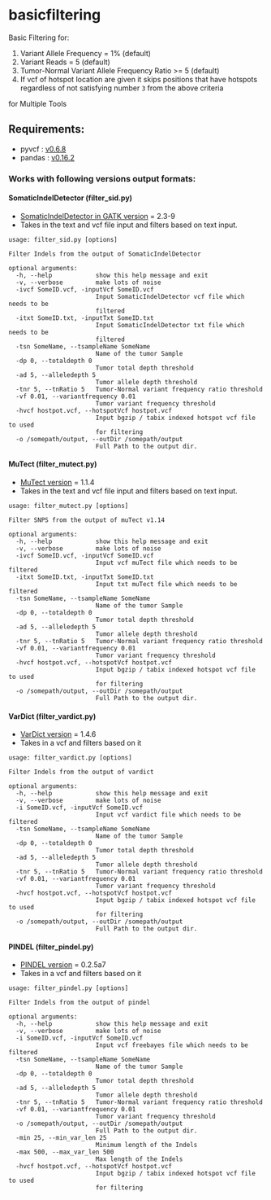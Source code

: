 # basicfiltering
Basic Filtering for: 

1. Variant Allele Frequency = 1% (default)
2. Variant Reads = 5 (default)
3. Tumor-Normal Variant Allele Frequency Ratio >= 5  (default)
4. If vcf of hotspot location are given it skips positions that have hotspots regardless of not satisfying number `3` from the above criteria

for Multiple Tools

## Requirements:
- pyvcf : [v0.6.8](http://pyvcf.readthedocs.io/en/latest/INTRO.html)
- pandas : [v0.16.2](http://pandas.pydata.org/)

### Works with following versions output formats:

#### SomaticIndelDetector (filter\_sid.py)
- [SomaticIndelDetector in GATK  version](https://software.broadinstitute.org/gatk/download/) = 2.3-9
- Takes in the text and vcf file input and filters based on text input. 	

```
usage: filter_sid.py [options]

Filter Indels from the output of SomaticIndelDetector

optional arguments:
  -h, --help            show this help message and exit
  -v, --verbose         make lots of noise
  -ivcf SomeID.vcf, -inputVcf SomeID.vcf
                        Input SomaticIndelDetector vcf file which needs to be
                        filtered
  -itxt SomeID.txt, -inputTxt SomeID.txt
                        Input SomaticIndelDetector txt file which needs to be
                        filtered
  -tsn SomeName, --tsampleName SomeName
                        Name of the tumor Sample
  -dp 0, --totaldepth 0
                        Tumor total depth threshold
  -ad 5, --alleledepth 5
                        Tumor allele depth threshold
  -tnr 5, --tnRatio 5   Tumor-Normal variant frequency ratio threshold
  -vf 0.01, --variantfrequency 0.01
                        Tumor variant frequency threshold
  -hvcf hostpot.vcf, --hotspotVcf hostpot.vcf
                        Input bgzip / tabix indexed hotspot vcf file to used
                        for filtering
  -o /somepath/output, --outDir /somepath/output
                        Full Path to the output dir.

```

#### MuTect (filter\_mutect.py)
- [MuTect version](https://github.com/broadinstitute/mutect/tree/1.1.4) = 1.1.4
- Takes in the text and vcf file input and filters based on text input.

```
usage: filter_mutect.py [options]

Filter SNPS from the output of muTect v1.14

optional arguments:
  -h, --help            show this help message and exit
  -v, --verbose         make lots of noise
  -ivcf SomeID.vcf, -inputVcf SomeID.vcf
                        Input vcf muTect file which needs to be filtered
  -itxt SomeID.txt, -inputTxt SomeID.txt
                        Input txt muTect file which needs to be filtered
  -tsn SomeName, --tsampleName SomeName
                        Name of the tumor Sample
  -dp 0, --totaldepth 0
                        Tumor total depth threshold
  -ad 5, --alleledepth 5
                        Tumor allele depth threshold
  -tnr 5, --tnRatio 5   Tumor-Normal variant frequency ratio threshold
  -vf 0.01, --variantfrequency 0.01
                        Tumor variant frequency threshold
  -hvcf hostpot.vcf, --hotspotVcf hostpot.vcf
                        Input bgzip / tabix indexed hotspot vcf file to used
                        for filtering
  -o /somepath/output, --outDir /somepath/output
                        Full Path to the output dir.

```

#### VarDict (filter\_vardict.py)
- [VarDict version](https://github.com/AstraZeneca-NGS/VarDictJava/tree/v1.4.6) = 1.4.6
- Takes in a vcf and filters based on it

```
usage: filter_vardict.py [options]

Filter Indels from the output of vardict

optional arguments:
  -h, --help            show this help message and exit
  -v, --verbose         make lots of noise
  -i SomeID.vcf, -inputVcf SomeID.vcf
                        Input vcf vardict file which needs to be filtered
  -tsn SomeName, --tsampleName SomeName
                        Name of the tumor Sample
  -dp 0, --totaldepth 0
                        Tumor total depth threshold
  -ad 5, --alleledepth 5
                        Tumor allele depth threshold
  -tnr 5, --tnRatio 5   Tumor-Normal variant frequency ratio threshold
  -vf 0.01, --variantfrequency 0.01
                        Tumor variant frequency threshold
  -hvcf hostpot.vcf, --hotspotVcf hostpot.vcf
                        Input bgzip / tabix indexed hotspot vcf file to used
                        for filtering
  -o /somepath/output, --outDir /somepath/output
                        Full Path to the output dir.
```
#### PINDEL (filter\_pindel.py)
- [PINDEL version](https://github.com/genome/pindel/tree/v0.2.5a7) = 0.2.5a7
- Takes in a vcf and filters based on it

```
usage: filter_pindel.py [options]

Filter Indels from the output of pindel

optional arguments:
  -h, --help            show this help message and exit
  -v, --verbose         make lots of noise
  -i SomeID.vcf, -inputVcf SomeID.vcf
                        Input vcf freebayes file which needs to be filtered
  -tsn SomeName, --tsampleName SomeName
                        Name of the tumor Sample
  -dp 0, --totaldepth 0
                        Tumor total depth threshold
  -ad 5, --alleledepth 5
                        Tumor allele depth threshold
  -tnr 5, --tnRatio 5   Tumor-Normal variant frequency ratio threshold
  -vf 0.01, --variantfrequency 0.01
                        Tumor variant frequency threshold
  -o /somepath/output, --outDir /somepath/output
                        Full Path to the output dir.
  -min 25, --min_var_len 25
                        Minimum length of the Indels
  -max 500, --max_var_len 500
                        Max length of the Indels
  -hvcf hostpot.vcf, --hotspotVcf hostpot.vcf
                        Input bgzip / tabix indexed hotspot vcf file to used
                        for filtering

```

